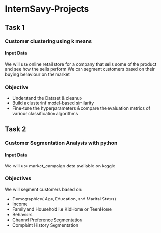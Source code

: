 # InternSavy-Projects
## Task 1
### Customer clustering using k means


#### Input Data
We will use online retail store for a company that sells some of the product and see how the sells perform
We can segment customers based on their buying behaviour on the market

### Objective
* Understand the Dataset & cleanup
* Build a clusterinf model-based similarity
* Fine-tune the hyperparameters & compare the evaluation metrics of various classification algorithms

## Task 2
### Customer Segmentation Analysis with python

#### Input Data
We will use market_campaign data available on kaggle

### Objectives
We will segment customers based on:
* Demographics( Age, Education, and Marital Status)
* Income
* Family and Household i.e KidHome or TeenHome
* Behaviors
* Channel Preference Segmentation
* Complaint History Segmentation 
